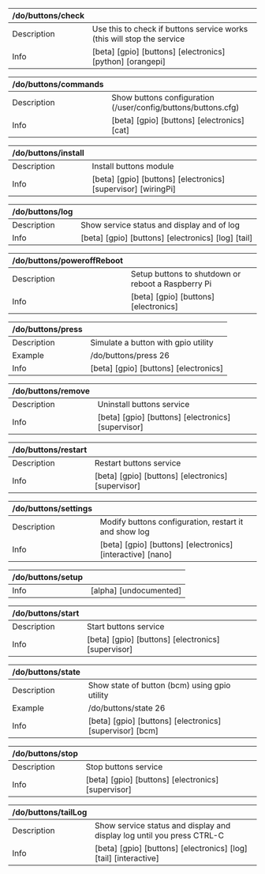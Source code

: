 | /do/buttons/check   |                                                                        |
|:--------------------|:-----------------------------------------------------------------------|
| Description         | Use this to check if buttons service works (this will stop the service |
| Info                | [beta] [gpio] [buttons] [electronics] [python] [orangepi]              |

| /do/buttons/commands   |                                                               |
|:-----------------------|:--------------------------------------------------------------|
| Description            | Show buttons configuration (/user/config/buttons/buttons.cfg) |
| Info                   | [beta] [gpio] [buttons] [electronics] [cat]                   |

| /do/buttons/install   |                                                               |
|:----------------------|:--------------------------------------------------------------|
| Description           | Install buttons module                                        |
| Info                  | [beta] [gpio] [buttons] [electronics] [supervisor] [wiringPi] |

| /do/buttons/log   |                                                    |
|:------------------|:---------------------------------------------------|
| Description       | Show service status and display and of log         |
| Info              | [beta] [gpio] [buttons] [electronics] [log] [tail] |

| /do/buttons/poweroffReboot   |                                                    |
|:-----------------------------|:---------------------------------------------------|
| Description                  | Setup buttons to shutdown or reboot a Raspberry Pi |
| Info                         | [beta] [gpio] [buttons] [electronics]              |

| /do/buttons/press   |                                       |
|:--------------------|:--------------------------------------|
| Description         | Simulate a button with gpio utility   |
| Example             | /do/buttons/press 26                  |
| Info                | [beta] [gpio] [buttons] [electronics] |

| /do/buttons/remove   |                                                    |
|:---------------------|:---------------------------------------------------|
| Description          | Uninstall buttons service                          |
| Info                 | [beta] [gpio] [buttons] [electronics] [supervisor] |

| /do/buttons/restart   |                                                    |
|:----------------------|:---------------------------------------------------|
| Description           | Restart buttons service                            |
| Info                  | [beta] [gpio] [buttons] [electronics] [supervisor] |

| /do/buttons/settings   |                                                            |
|:-----------------------|:-----------------------------------------------------------|
| Description            | Modify buttons configuration, restart it and show log      |
| Info                   | [beta] [gpio] [buttons] [electronics] [interactive] [nano] |

| /do/buttons/setup   |                        |
|:--------------------|:-----------------------|
| Info                | [alpha] [undocumented] |

| /do/buttons/start   |                                                    |
|:--------------------|:---------------------------------------------------|
| Description         | Start buttons service                              |
| Info                | [beta] [gpio] [buttons] [electronics] [supervisor] |

| /do/buttons/state   |                                                          |
|:--------------------|:---------------------------------------------------------|
| Description         | Show state of button (bcm) using gpio utility            |
| Example             | /do/buttons/state 26                                     |
| Info                | [beta] [gpio] [buttons] [electronics] [supervisor] [bcm] |

| /do/buttons/stop   |                                                    |
|:-------------------|:---------------------------------------------------|
| Description        | Stop buttons service                               |
| Info               | [beta] [gpio] [buttons] [electronics] [supervisor] |

| /do/buttons/tailLog   |                                                                        |
|:----------------------|:-----------------------------------------------------------------------|
| Description           | Show service status and display and display log until you press CTRL-C |
| Info                  | [beta] [gpio] [buttons] [electronics] [log] [tail] [interactive]       |

